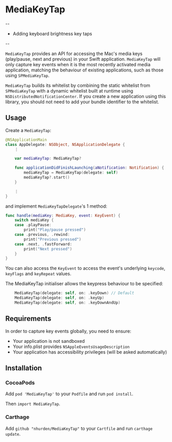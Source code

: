 # MediaKeyTap

--

* Adding keyboard brightness key taps

--


`MediaKeyTap` provides an API for accessing the Mac's media keys (play/pause, next and previous) in your Swift application.
`MediaKeyTap` will only capture key events when it is the most recently activated media application, matching the behaviour of
existing applications, such as those using `SPMediaKeyTap`.

`MediaKeyTap` builds its whitelist by combining the static whitelist from `SPMediaKeyTap` with a dynamic whitelist built
at runtime using `NSDistributedNotificationCenter`. If you create a new application using this library, you should not
need to add your bundle identifier to the whitelist.

## Usage

Create a `MediaKeyTap`:
```swift
@NSApplicationMain
class AppDelegate: NSObject, NSApplicationDelegate {
    ⋮

    var mediaKeyTap: MediaKeyTap?

    func applicationDidFinishLaunching(aNotification: Notification) {
        mediaKeyTap = MediaKeyTap(delegate: self)
        mediaKeyTap?.start()
    }

    ⋮
}
```

and implement `MediaKeyTapDelegate`'s 1 method:
```swift
func handle(mediaKey: MediaKey, event: KeyEvent) {
    switch mediaKey {
    case .playPause:
        print("Play/pause pressed")
    case .previous, .rewind:
        print("Previous pressed")
    case .next, .fastForward:
        print("Next pressed")
    }
}
```

You can also access the `KeyEvent` to access the event's underlying `keycode`, `keyFlags` and `keyRepeat` values.

The MediaKeyTap initialiser allows the keypress behaviour to be specified:
```swift
    MediaKeyTap(delegate: self, on: .keyDown) // Default
    MediaKeyTap(delegate: self, on: .keyUp)
    MediaKeyTap(delegate: self, on: .keyDownAndUp)
```

## Requirements

In order to capture key events globally, you need to ensure:

* Your application is not sandboxed
* Your info.plist provides `NSAppleEventsUsageDescription`
* Your application has accessibility privileges (will be asked automatically)

## Installation

### CocoaPods

Add `pod 'MediaKeyTap'` to your `Podfile` and run `pod install`.

Then `import MediaKeyTap`.

### Carthage

Add `github "nhurden/MediaKeyTap"` to your `Cartfile` and run `carthage update`.
